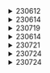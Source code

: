 <details>
<summary> 230612 </summary>

# 이진 탐색 트리
## 이진 탐색 트리의 조건
- 왼쪽 자식 노드 <= 부모 자식 노드 <= 오른쪽 자식 노드
  
&nbsp;

## 이진 탐색 트리의 특징
- 중위 순회하면 오름차순으로 정렬된 리스트를 얻을 수 있다.

&nbsp;

## 구현
- 먼저 노드와 이진 탐색 클래스 작성

```python
class Node:
    def __init__(self):
        self.value = value
        self.left = None
        self.right = None

class binarySearchTree:
    def __init__(self):
        self.root = None
    def setRoot(self, value):
        self.root = Node(value)
```

### 검색
1. 루트에서 시작
2. 루트와 비교해서 찾고자 하는 값이 작으면 왼쪽 자식 노드로, 크면 오른쪽 자식 노드로 이동
3. 일치하는 값이 나올 때까지 반복

```python
class binarySearchTree:
    # 찾고자 하는 값이 트리에 존재하는지 여부
    def search(self, value):
        if (self._search(self.root, value) is False):
            return False
        else:
            return True
    # 탐색
    def _search(self, currentNode, value):
        # 더 이상 노드가 없으면 탐색 실패
        if (currentNode is None):
            return False
        # 일치하는 노드가 존재하면 반환
        elif (value == currentNode.value):
            return currentNode
        # 값이 현재 노드보다 작으면 왼쪽 자식으로 가서 계속 탐색
        elif(value < currentNode.value):
            return self._search(currentNode.left, value)
        # 값이 현재 노드보다 크면 오른쪽 자식으로 가서 계속 탐색
        elif (value > currentNode.value):
            return(self._search(currentNode.right, value))
```

### 삽입

```python
class binarySearchTree:
    def insert(self, value):
        if (self.root is None):
            self.setRoot(value)
        else:
            self._insert(self.root, value)
    
    def _insert(self, currentNode, value):
        # 값이 현재 노드값보다 작은데
        if (value <= currentNode.value):
            # 현재 노드에 왼쪽 자식이 있다면
            if(currentNode.left):
                # 왼쪽 자식 노드로 이동
                self._insert(currnetNode.left, value)
            # 왼쪽 자식이 없다면
            else:
                # 삽입
                currentNode.left = Node(value)

        # 값이 현재 노드값보다 큰데
        else:
            # 오른쪽 자식이 있다면
            if(currentNode.right):
                # 오른쪽 자식 노드로 이동
                self._insert(currentNode.right, value)
            # 오른쪽 자식 없다면
            else:
                # 삽입
                currentNode.right = Node(value)
```

### 삭제
1. 삭제할 노드에 자식 노드가 없으면 그냥 삭제
2. 자식 노드가 하나 있으면
   - 해당 노드를 지우고 해당 노드의 자식 노드와 부모 노드를 연결
3. 삭제할 노드에 자식 노드가 두 개 있으면
   - predecessor: 삭제할 노드의 왼쪽 서브트리 중 최대값
   - successor: 삭제할 노드의 오른쪽 서브트리 중 최소값
    1. 삭제할 노드의 오른쪽 서브트리에서 successor를 찾는다.
    2. successor을 삭제할 노드 위치에 복사한다.
    3. successor를 삭제한다.
```python
class binarySearchTree:
    def delete(self, value):
        if (currentNode is None):
            return False
        elif value < currentNode.value:
            currentNode.left = self._delete(currentNode.left, value)
        elif value > currentNode.value:
            currentNode.right = self._delete(currentNode.right, value)
    
    def _delete(self, currentNode, value):
        # 자식 노드가 없으면 그냥 지움
        if (currentNode.left == None and currentNode.right == None):
            currentNode = None
        # 자식 노드가 하나면 자기의 부모 노드와 자기의 자식 노드를 이어줌
        elif(currentNode.left == None):
            currentNode = currentNode.right
        elif(currentNode.right== None):
            currentNode = currentNode.left

        # 삭제할 노드가 자식 노드를 두 개 가지고 있으면
        else:
            # 삭제할 노드의 오른쪽 서브트리에서 가장 작은 수를 대체자로 선정
            successor = currentNode.right
            while successor:
                successor = successor.left
                currentNode.value, successor.value = successor.value, currentNode.value
                currentNode.left = self._delete(currentNode.left, successor.value)

        return currentNode

```

</details>


<details>
<summary> 230614 </summary>

# 파이썬 list 연산에 따른 시간 복잡도
## 시간 복잡도가 O(1)인 연산
- len(lst)
- lst[index]
- lst.append(el)
- lst.pop()

## 시간 복잡도가 O(k)인 연산
- lst[i:j]

## 시간 복잡도가 O(n)인 연산
- el in lst
- lst.count(el)
- lst.index(el)
- el.pop(0)
  - 맨 앞에 있는 값을 빼기 위해 전체 복사를 한 번 한다.
  - deque.popleft()는 시간 복잡도가 O(1)으로, 리스트의 맨 앞 요소를 뺄 일이 있으면 deque를 사용하는 것이 좋은 편이다.
- del lst[i]
- min, max
- lst.reverse()

## 시간 복잡도가 O(nlogn)인 연산
- lst.sort()

&nbsp;


# 앞에 걸 뺀다고 무조건 deque를 쓰는 게 좋을까?
- 앞서 맨 앞에 있는 것을 뺄 때에는 deque를 사용하는 것을 권장한다고 했는데, 무조건 그런 것은 아니다.
- 만약 양쪽에서 넣고 뺄 일이 있다면 deque를 사용하는 것이 더 효율적이지만, 만약 한 쪽에서만 계속 뺄 것이라면 차라리 리스트를 한 번뒤집고 pop()을 하는 것이 더 짧은 시간이 걸릴 수도 있다.

</details>

<details>
<summary> 230719</summary>

# js로 알고리즘 문제 풀기 기초
## 입력받기
- readline와 fs 중 기본적으로 fs를 쓴다
- 빠르고, 알고리즘 문제 풀이에는 정해진 입력값만 입력 받으면 되기 때문

## 코드
```javaScript
// fs모듈 import
const fs = require('fs');
const stdin = fs.readFileSync("test.txt").toString().split("\n");

// 실행될 때마다 stdin을 한 줄씩 반환하는 함수
const input = (() => {
    let line = 0;
    return () => stdin[line++];
})();
```

### 예제
1. 테스트 케이스 수가 주어지고, 각 테스트 케이스 별로 두 개의 문자열 숫자가 띄어쓰기로 구분되어 입력될 때, 각각 두 수의 합을 출력하는 코드
```javaScript
const fs = require('fs');
// 리눅스 환경에선 "/dev/stdin"으로 콘솔입력과 같이 입력을 받을 수 있다.
const stdin = (process.platform === 'linux'
    ? fs.readFileSync("/dev/stdin").toString()
    : fs.readFileSync("./input.txt").toString()
    ).split('\n');

const input = (() => {
    let line = 0;
    return () => stdin[line++];
})();

// 첫 input() 실행 시 테스트 케이스 반환
let t = input();

// 다음부터는 input() 실행 시 각 테스트 케이스 반환
while (t--) {
    const [a,b] = input().split(' ').map(Number);
    console.log(a + b);
};
```

2. 테스트 케이스 수는 주어지지 않고, 숫자의 개수와 테스트 케이스 개수가 주어지고 숫자의 개수만큼 숫자를, 테스크 케이스 숫자만큼 두 개의 숫자가 띄어쓰기로 주어졌을 때 부분합을 구하는 문제
```javaScript
const fs = require('fs');
const stdin = (process.platform === "linux"
    ? fs.readFileSync('/dev/stdin').toString()
    : fs.readFileSync('./input2.txt').toString()
).split('\n');

const input = (() => {
    let line = 0;
    return () => stdin[line++]
})();

const [N, M] = input().split(" ").map(Number);
const numlst = input().split(" ").map(Number);
const sumlst = []

for (let i = 0; i < N; i++) {
    if (i === 0) {
        sumlst[i] = numlst[i];
    } else {
        sumlst[i] = sumlst[i-1]+numlst[i];
    }
};

let answer = '';

for (let m = 1; m <= M; m++) {
    let [st, en] = input().split(" ").map(Number);
    if (st === 1) {
        answer += sumlst[en-1].toString() + "\n";
    } else {
        answer += (sumlst[en-1] - sumlst[st-2]).toString() + "\n";
    }
};

console.log(answer)
```

## 출력할 때 주의사항
- 테스트 케이스마다 매번 답을 console.log로 출력하면 시간이 타이트하게 주어진 문제에선 시간 초과가 날 수도 있다.
- 위의 예제 처럼 answer이라는 빈 문자열에 답을 문자열로 하나씩 추가하고 마지막에 한 번에 출력하는 게 시간이 조금 덜 걸린다.

</details>

<details>
<summary> 230614 </summary>

# 파이썬 list 연산에 따른 시간 복잡도
## 시간 복잡도가 O(1)인 연산
- len(lst)
- lst[index]
- lst.append(el)
- lst.pop()

## 시간 복잡도가 O(k)인 연산
- lst[i:j]

## 시간 복잡도가 O(n)인 연산
- el in lst
- lst.count(el)
- lst.index(el)
- el.pop(0)
  - 맨 앞에 있는 값을 빼기 위해 전체 복사를 한 번 한다.
  - deque.popleft()는 시간 복잡도가 O(1)으로, 리스트의 맨 앞 요소를 뺄 일이 있으면 deque를 사용하는 것이 좋은 편이다.
- del lst[i]
- min, max
- lst.reverse()

## 시간 복잡도가 O(nlogn)인 연산
- lst.sort()

&nbsp;


# 앞에 걸 뺀다고 무조건 deque를 쓰는 게 좋을까?
- 앞서 맨 앞에 있는 것을 뺄 때에는 deque를 사용하는 것을 권장한다고 했는데, 무조건 그런 것은 아니다.
- 만약 양쪽에서 넣고 뺄 일이 있다면 deque를 사용하는 것이 더 효율적이지만, 만약 한 쪽에서만 계속 뺄 것이라면 차라리 리스트를 한 번뒤집고 pop()을 하는 것이 더 짧은 시간이 걸릴 수도 있다.

</details>

<details>
<summary> 230721</summary>

# js로 알고리즘 문제 풀기 기초
## 참조 문제
- 문제를 풀다가 Set 안에 Array를 넣고 싶었다. 그래서 생각 없이 그냥 넣어봤다.
```javaScript
for (let row = 0; row < maxRow; row++) {
    for (let col = 0; col < maxCol; col++) {
        let stack = [];
        let visited = new Set();
        if (mat[row][col] == 1 && visited.has([row,col]) === false) {
            visited.add([row,col]);
            stack.push([row,col]);
            while (true) {
                if (stack.length === 0) {
                    break;
                }
                let [curRow, curCol] = stack.pop();

                for (let d = 0; d < 4; d++) {
                    if (0<=curRow+drow[d] && curRow+drow[d] < maxRow && 0<=curCol+dcol[d] && curCol+dcol[d] < maxCol) {
                        if (mat[curRow+drow[d]][curCol+dcol[d]] == 1 && visited.has([curRow+drow[d],curCol+dcol[d]]) === false) {
                            stack.push([curRow+drow[d],curRow+drow[d]]);
                            visited.add([curRow+drow[d],curRow+drow[d]]);
                        }
                    }    
                }
            }
        }
        anset.add(visited.length);
    }
};
```
- 무한 루프를 돈다. 사실 생각해보면 python에서도 set 안에 list를 넣지 못하게 한다.
- 결국 내용물만 같지 실제로는 다른 메모리 상에 존재하는 두 리스트이기 때문에 Set에 같은 놈이 여러 개 들어가있는 것 처럼 보인다.
- 이러한 상황을 피하기 위해선 Set 안에 넣을 것은 immutable한 놈들로 제한하는 것이 좋다. 예를 들어 문자열로 변환해서 저장하자.
</details>

<details>
<summary> 230724</summary>

# 파이썬 입력
- 저번 js 알고리즘 문제 풀이때와 비슷하게, 이번엔 파이썬에서 입력 시간으로 인해 시간 초과가 뜨는 일이 발생하였다.
- 보통 input()으로 매번 입력을 받았는데, 이는 잘못된 선택이었다.
- `input = sys.stdin.readline`과 같이 sys.stdin.readline을 이용하는 것이 입력 시간을 단축하는 방법이다.
## 예제
```python
import sys
inp = sys.stdin.readline

T = int(input())
```
</details>

<details>
<summary> 230724</summary>

# 자체 지원 함수와 수동 계산
- 파이썬 뿐만이 아니라 언어에서 자체적으로 지원하는 문법들의 경우 수동으로 계산하는 것보다 최적화 되어있다.
- 230807의 두 코드는 기본적으로 같은 동작을 수행하지만 생각보다 큰 시간의 차이가 난다.  
</details>